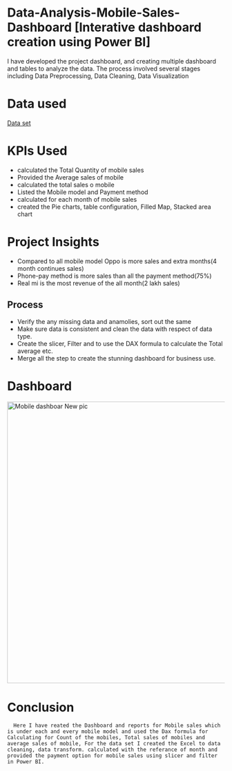 # Data-Analysis-Mobile-Sales-Dashboard [Interative dashboard creation using Power BI]
I have developed the project dashboard, and creating multiple dashboard and tables to analyze the data. The process involved several stages including Data Preprocessing, Data Cleaning, Data Visualization
# Data used
<a href ="https://github.com/Manikandan15-git/Data-Analysis-Mobile-Sales-Dashboard/blob/main/Mobile%20Sales.xlsx">Data set</a>

# KPIs Used
- calculated the Total Quantity of mobile sales
- Provided the Average sales of mobile
- calculated the total sales o mobile
- Listed the Mobile model and Payment method
- calculated for each month of mobile sales
- created the Pie charts, table configuration, Filled Map, Stacked area chart

# Project Insights

- Compared to all mobile model Oppo is more sales and extra months(4 month continues sales)
- Phone-pay method is more sales than all the payment method(75%)
- Real mi is the most revenue of the all month(2 lakh sales)


## Process
* Verify the any missing data and anamolies, sort out the same
* Make sure data is consistent and clean the data with respect of data type.
* Create the slicer, Filter and to use the DAX formula to calculate the Total average etc.
* Merge all the step to create the stunning dashboard for business use.

# Dashboard
 <img width="652" alt="Mobile dashboar New pic" src="https://github.com/user-attachments/assets/1748017a-4ffd-4954-a74a-150ef64c6e4c" />

# Conclusion
      Here I have reated the Dashboard and reports for Mobile sales which is under each and every mobile model and used the Dax formula for Calculating for Count of the mobiles, Total sales of mobiles and average sales of mobile, For the data set I created the Excel to data cleaning, data transform. calculated with the referance of month and provided the payment option for mobile sales using slicer and filter in Power BI.
